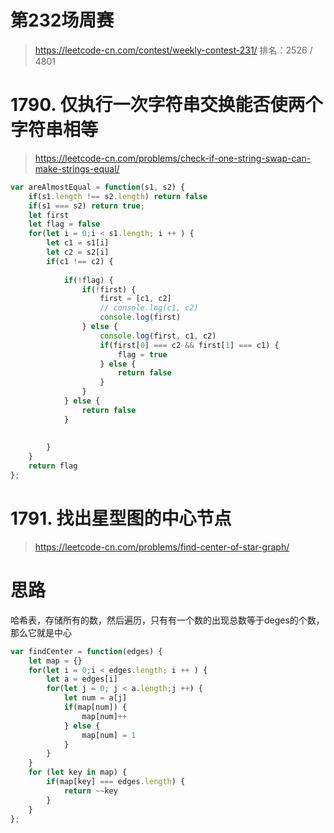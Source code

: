 
# 第232场周赛

> https://leetcode-cn.com/contest/weekly-contest-231/
排名：2526 / 4801

# 1790. 仅执行一次字符串交换能否使两个字符串相等

> https://leetcode-cn.com/problems/check-if-one-string-swap-can-make-strings-equal/

```js
var areAlmostEqual = function(s1, s2) {
    if(s1.length !== s2.length) return false
    if(s1 === s2) return true;
    let first
    let flag = false
    for(let i = 0;i < s1.length; i ++ ) {
        let c1 = s1[i]
        let c2 = s2[i]
        if(c1 !== c2) {
            
            if(!flag) {
                if(!first) {
                    first = [c1, c2]
                    // console.log(c1, c2)
                    console.log(first)
                } else {
                    console.log(first, c1, c2)
                    if(first[0] === c2 && first[1] === c1) {
                        flag = true
                    } else {
                        return false
                    }
                }
            } else {
                return false
            }
            
            
        }
    }
    return flag
};
```

# 1791. 找出星型图的中心节点

> https://leetcode-cn.com/problems/find-center-of-star-graph/

# 思路
哈希表，存储所有的数，然后遍历，只有有一个数的出现总数等于deges的个数，那么它就是中心

```js
var findCenter = function(edges) {
    let map = {}
    for(let i = 0;i < edges.length; i ++ ) {
        let a = edges[i]
        for(let j = 0; j < a.length;j ++) {
            let num = a[j]
            if(map[num]) {
                map[num]++
            } else {
                map[num] = 1
            }
        }
    }
    for (let key in map) {
        if(map[key] === edges.length) {
            return ~~key
        }
    }
};
```